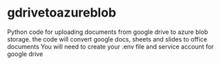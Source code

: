 # gdrivetoazureblob
Python code for uploading documents from google drive to azure blob storage. the code will convert google docs, sheets and slides to office documents
You will need to create your .env file and service account for google drive
